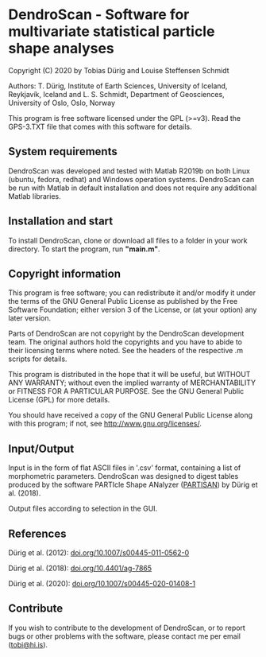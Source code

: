# DendroScan - Software for multivariate statistical particle shape analyses 

Copyright (C) 2020 by Tobias Dürig and Louise Steffensen Schmidt

Authors: T. Dürig, Institute of Earth Sciences, University of Iceland, Reykjavík, Iceland and L. S. Schmidt, Department of Geosciences, University of Oslo, Oslo, Norway

This program is free software licensed under the GPL (>=v3).
Read the GPS-3.TXT file that comes with this software for details.

## System requirements

DendroScan was developed and tested with Matlab R2019b on both Linux (ubuntu, fedora, redhat) and Windows operation systems. DendroScan can be run with Matlab in default installation and does not require any additional Matlab libraries.

## Installation and start

To install DendroScan, clone or download all files to a folder in your work directory.
To start the program, run **"main.m"**.

## Copyright information

  This program is free software; you can redistribute it and/or modify it
  under the terms of the GNU General Public License as published by the
  Free Software Foundation; either version 3 of the License, or (at your
  option) any later version.
  
  Parts of DendroScan are not copyright by the DendroScan development team.
  The original authors hold the copyrights and you have to abide to their
  licensing terms where noted. See the headers of the respective .m scripts
  for details.
  
  This program is distributed in the hope that it will be useful,
  but WITHOUT ANY WARRANTY; without even the implied warranty of
  MERCHANTABILITY or FITNESS FOR A PARTICULAR PURPOSE.  See the
  GNU General Public License (GPL) for more details.
  
  You should have received a copy of the GNU General Public License
  along with this program; if not, see <http://www.gnu.org/licenses/>.

## Input/Output

  Input is in the form of flat ASCII files in '.csv' format, containing 
       a list of morphometric parameters. DendroScan was designed to
       digest tables produced by the software PARTIcle Shape ANalyzer 
       ([PARTISAN](https://doi.org/10.4401/ag-7865)) by Dürig et al. (2018).
      
  Output files according to selection in the GUI.


##  References
   Dürig et al. (2012): [doi.org/10.1007/s00445-011-0562-0](https://doi.org/10.1007/s00445-011-0562-0)
   
   Dürig et al. (2018): [doi.org/10.4401/ag-7865](https://doi.org/10.4401/ag-7865)
   
   Dürig et al. (2020): [doi.org/10.1007/s00445-020-01408-1](https://doi.org/10.1007/s00445-020-01408-1)

## Contribute
 If you wish to contribute to the development of DendroScan,
 or to report bugs or other problems with the software, please contact me 
 per email (tobi@hi.is).



